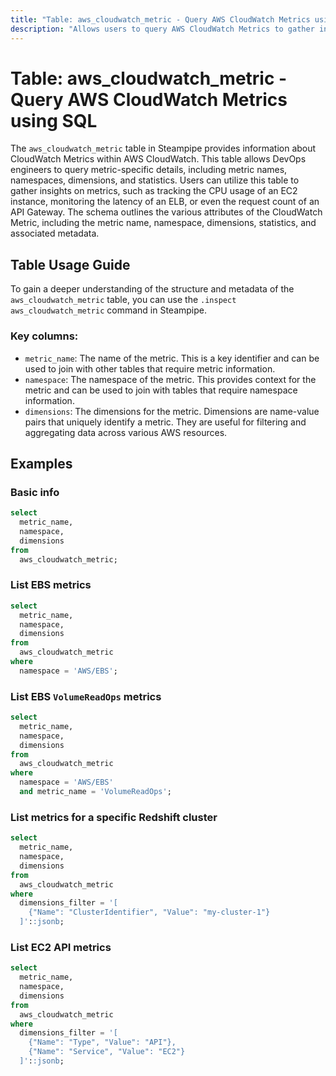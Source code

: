 ```yaml
---
title: "Table: aws_cloudwatch_metric - Query AWS CloudWatch Metrics using SQL"
description: "Allows users to query AWS CloudWatch Metrics to gather information about the performance of their AWS resources and applications."
---
```


# Table: aws_cloudwatch_metric - Query AWS CloudWatch Metrics using SQL

The `aws_cloudwatch_metric` table in Steampipe provides information about CloudWatch Metrics within AWS CloudWatch. This table allows DevOps engineers to query metric-specific details, including metric names, namespaces, dimensions, and statistics. Users can utilize this table to gather insights on metrics, such as tracking the CPU usage of an EC2 instance, monitoring the latency of an ELB, or even the request count of an API Gateway. The schema outlines the various attributes of the CloudWatch Metric, including the metric name, namespace, dimensions, statistics, and associated metadata.

## Table Usage Guide

To gain a deeper understanding of the structure and metadata of the `aws_cloudwatch_metric` table, you can use the `.inspect aws_cloudwatch_metric` command in Steampipe.

### Key columns:

- `metric_name`: The name of the metric. This is a key identifier and can be used to join with other tables that require metric information.
- `namespace`: The namespace of the metric. This provides context for the metric and can be used to join with tables that require namespace information.
- `dimensions`: The dimensions for the metric. Dimensions are name-value pairs that uniquely identify a metric. They are useful for filtering and aggregating data across various AWS resources.

## Examples

### Basic info

```sql
select
  metric_name,
  namespace,
  dimensions
from
  aws_cloudwatch_metric;
```

### List EBS metrics

```sql
select
  metric_name,
  namespace,
  dimensions
from
  aws_cloudwatch_metric
where
  namespace = 'AWS/EBS';
```

### List EBS `VolumeReadOps` metrics

```sql
select
  metric_name,
  namespace,
  dimensions
from
  aws_cloudwatch_metric
where
  namespace = 'AWS/EBS'
  and metric_name = 'VolumeReadOps';
```

### List metrics for a specific Redshift cluster

```sql
select
  metric_name,
  namespace,
  dimensions
from
  aws_cloudwatch_metric
where
  dimensions_filter = '[
    {"Name": "ClusterIdentifier", "Value": "my-cluster-1"}
  ]'::jsonb;
```

### List EC2 API metrics

```sql
select
  metric_name,
  namespace,
  dimensions
from
  aws_cloudwatch_metric
where
  dimensions_filter = '[
    {"Name": "Type", "Value": "API"},
    {"Name": "Service", "Value": "EC2"}
  ]'::jsonb;
```
